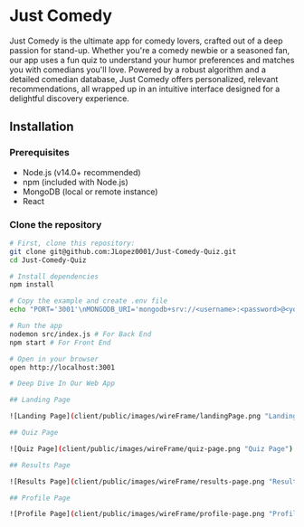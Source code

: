# Just Comedy

Just Comedy is the ultimate app for comedy lovers, crafted out of a deep passion for stand-up. Whether you're a comedy newbie or a seasoned fan, our app uses a fun quiz to understand your humor preferences and matches you with comedians you'll love. Powered by a robust algorithm and a detailed comedian database, Just Comedy offers personalized, relevant recommendations, all wrapped up in an intuitive interface designed for a delightful discovery experience.

## Installation

### Prerequisites

- Node.js (v14.0+ recommended)
- npm (included with Node.js)
- MongoDB (local or remote instance)
- React

### Clone the repository

```bash
# First, clone this repository:
git clone git@github.com:JLopez0001/Just-Comedy-Quiz.git
cd Just-Comedy-Quiz

# Install dependencies
npm install

# Copy the example and create .env file
echo "PORT='3001'\nMONGODB_URI='mongodb+srv://<username>:<password>@<your-cluster-url>/<dbname>'" > .env

# Run the app
nodemon src/index.js # For Back End
npm start # For Front End

# Open in your browser
open http://localhost:3001

# Deep Dive In Our Web App

## Landing Page

![Landing Page](client/public/images/wireFrame/landingPage.png "Landing Page")

## Quiz Page

![Quiz Page](client/public/images/wireFrame/quiz-page.png "Quiz Page")

## Results Page

![Results Page](client/public/images/wireFrame/results-page.png "Results Page")

## Profile Page

![Profile Page](client/public/images/wireFrame/profile-page.png "Profile Page")
```
